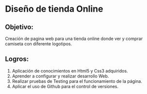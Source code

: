 # Diseño de tienda Online
## Objetivo:
Creación de pagina web para una tienda online donde ver y comprar camiseta con diferente logotipos.

## Logros:

1. Aplicación de conocimientos en Html5 y Css3 adquiridos.
2. Aprender a configurar y realizar desarrollo Web.
3. Realizar pruebas de Testing para el funcionamiento de la página.
4. Aplicar el uso de Github para el control de versiones.
